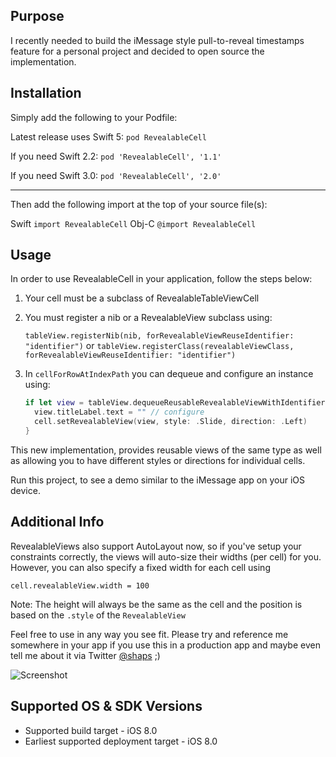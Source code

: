Purpose
--------------

I recently needed to build the iMessage style pull-to-reveal timestamps feature for a personal project and decided to open source the implementation.


Installation
--------------

Simply add the following to your Podfile:

Latest release uses Swift 5:
`pod RevealableCell`

If you need Swift 2.2:
`pod 'RevealableCell', '1.1'`

If you need Swift 3.0:
`pod 'RevealableCell', '2.0'`

---

Then add the following import at the top of your source file(s):

Swift
`import RevealableCell`
Obj-C
`@import RevealableCell`


Usage
-------

In order to use RevealableCell in your application, follow the steps below:

1. Your cell must be a subclass of RevealableTableViewCell
2. You must register a nib or a RevealableView subclass using:

   `tableView.registerNib(nib, forRevealableViewReuseIdentifier: "identifier")` or
   `tableView.registerClass(revealableViewClass, forRevealableViewReuseIdentifier: "identifier")`
   
3. In `cellForRowAtIndexPath` you can dequeue and configure an instance using:

   ```swift
   if let view = tableView.dequeueReusableRevealableViewWithIdentifier("identifier") as? MyRevealableView {
     view.titleLabel.text = "" // configure
     cell.setRevealableView(view, style: .Slide, direction: .Left)
   }
   ```
    
This new implementation, provides reusable views of the same type as well as allowing you to have
different styles or directions for individual cells. 
    
Run this project, to see a demo similar to the iMessage app on your iOS device.

Additional Info
-------

RevealableViews also support AutoLayout now, so if you've setup your constraints correctly, the views will auto-size their widths (per cell) for you. However, you can also specify a fixed width for each cell using

`cell.revealableView.width = 100`

Note: The height will always be the same as the cell and the position is based on the `.style` of the `RevealableView`

Feel free to use in any way you see fit. Please try and reference me somewhere in your app if you use this in a production app and maybe even tell me about it via Twitter [@shaps](http://twitter.com/shaps) ;)


![Screenshot](http://shaps.me/assets/img/blog/iMessageStyleReveal.jpg)

Supported OS & SDK Versions
-----------------------------

* Supported build target - iOS 8.0
* Earliest supported deployment target - iOS 8.0
